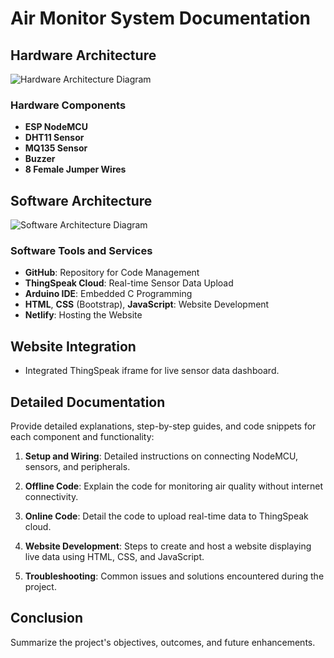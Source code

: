 # Air Monitor System Documentation

## Hardware Architecture

![Hardware Architecture Diagram](link-to-image)

### Hardware Components

- **ESP NodeMCU**
- **DHT11 Sensor**
- **MQ135 Sensor**
- **Buzzer**
- **8 Female Jumper Wires**

## Software Architecture

![Software Architecture Diagram](link-to-image)

### Software Tools and Services

- **GitHub**: Repository for Code Management
- **ThingSpeak Cloud**: Real-time Sensor Data Upload
- **Arduino IDE**: Embedded C Programming
- **HTML**, **CSS** (Bootstrap), **JavaScript**: Website Development
- **Netlify**: Hosting the Website
  
## Website Integration

- Integrated ThingSpeak iframe for live sensor data dashboard.

## Detailed Documentation

Provide detailed explanations, step-by-step guides, and code snippets for each component and functionality:

1. **Setup and Wiring**: Detailed instructions on connecting NodeMCU, sensors, and peripherals.
   
2. **Offline Code**: Explain the code for monitoring air quality without internet connectivity.
   
3. **Online Code**: Detail the code to upload real-time data to ThingSpeak cloud.
   
4. **Website Development**: Steps to create and host a website displaying live data using HTML, CSS, and JavaScript.
   
5. **Troubleshooting**: Common issues and solutions encountered during the project.

## Conclusion

Summarize the project's objectives, outcomes, and future enhancements.
